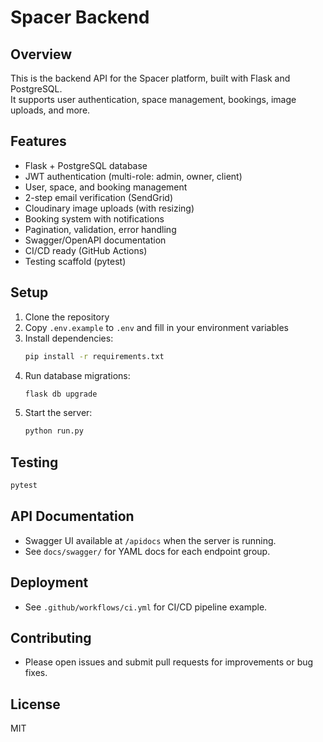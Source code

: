 # Spacer Backend

## Overview

This is the backend API for the Spacer platform, built with Flask and PostgreSQL.  
It supports user authentication, space management, bookings, image uploads, and more.

## Features

- Flask + PostgreSQL database
- JWT authentication (multi-role: admin, owner, client)
- User, space, and booking management
- 2-step email verification (SendGrid)
- Cloudinary image uploads (with resizing)
- Booking system with notifications
- Pagination, validation, error handling
- Swagger/OpenAPI documentation
- CI/CD ready (GitHub Actions)
- Testing scaffold (pytest)

## Setup

1. Clone the repository
2. Copy `.env.example` to `.env` and fill in your environment variables
3. Install dependencies:
    ```bash
    pip install -r requirements.txt
    ```
4. Run database migrations:
    ```bash
    flask db upgrade
    ```
5. Start the server:
    ```bash
    python run.py
    ```

## Testing

```bash
pytest
```

## API Documentation

- Swagger UI available at `/apidocs` when the server is running.
- See `docs/swagger/` for YAML docs for each endpoint group.

## Deployment

- See `.github/workflows/ci.yml` for CI/CD pipeline example.

## Contributing

- Please open issues and submit pull requests for improvements or bug fixes.

## License

MIT
